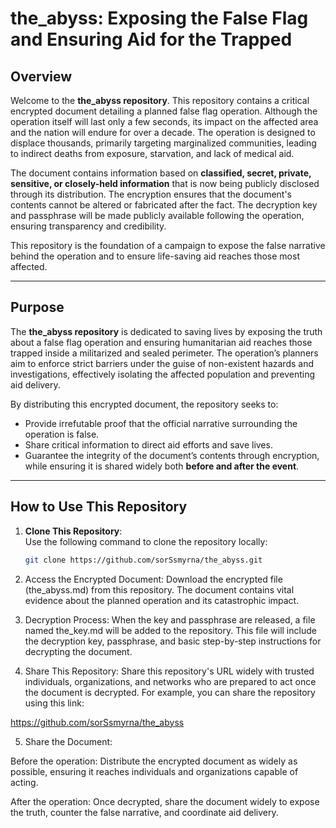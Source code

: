 # **the_abyss: Exposing the False Flag and Ensuring Aid for the Trapped**

## **Overview**

Welcome to the **the_abyss repository**. This repository contains a critical encrypted document detailing a planned false flag operation. Although the operation itself will last only a few seconds, its impact on the affected area and the nation will endure for over a decade. The operation is designed to displace thousands, primarily targeting marginalized communities, leading to indirect deaths from exposure, starvation, and lack of medical aid.

The document contains information based on **classified, secret, private, sensitive, or closely-held information** that is now being publicly disclosed through its distribution. The encryption ensures that the document's contents cannot be altered or fabricated after the fact. The decryption key and passphrase will be made publicly available following the operation, ensuring transparency and credibility.

This repository is the foundation of a campaign to expose the false narrative behind the operation and to ensure life-saving aid reaches those most affected.

---

## **Purpose**

The **the_abyss repository** is dedicated to saving lives by exposing the truth about a false flag operation and ensuring humanitarian aid reaches those trapped inside a militarized and sealed perimeter. The operation’s planners aim to enforce strict barriers under the guise of non-existent hazards and investigations, effectively isolating the affected population and preventing aid delivery.

By distributing this encrypted document, the repository seeks to:  
- Provide irrefutable proof that the official narrative surrounding the operation is false.  
- Share critical information to direct aid efforts and save lives.  
- Guarantee the integrity of the document’s contents through encryption, while ensuring it is shared widely both **before and after the event**.

---

## **How to Use This Repository**

1. **Clone This Repository**:  
   Use the following command to clone the repository locally:  
   ```bash
   git clone https://github.com/sorSsmyrna/the_abyss.git


2. Access the Encrypted Document:
Download the encrypted file (the_abyss.md) from this repository.
The document contains vital evidence about the planned operation and its catastrophic impact.


3. Decryption Process:
When the key and passphrase are released, a file named the_key.md will be added to the repository. This file will include the decryption key, passphrase, and basic step-by-step instructions for decrypting the document.


4. Share This Repository:
Share this repository's URL widely with trusted individuals, organizations, and networks who are prepared to act once the document is decrypted.
For example, you can share the repository using this link:

https://github.com/sorSsmyrna/the_abyss


5. Share the Document:

Before the operation: Distribute the encrypted document as widely as possible, ensuring it reaches individuals and organizations capable of acting.

After the operation: Once decrypted, share the document widely to expose the truth, counter the false narrative, and coordinate aid delivery.
